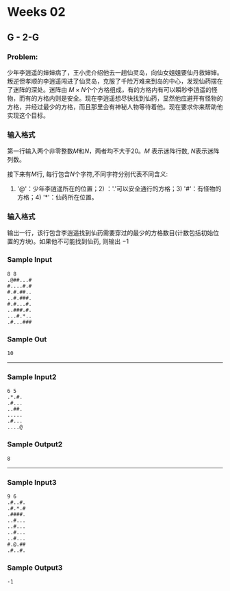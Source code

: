 # Weeks 02

## G - 2-G

### Problem:

少年李逍遥的婶婶病了，王小虎介绍他去一趟仙灵岛，向仙女姐姐要仙丹救婶婶。叛逆但孝顺的李逍遥闯进了仙灵岛，克服了千险万难来到岛的中心，发现仙药摆在了迷阵的深处。迷阵由 ${M×N}$个个方格组成，有的方格内有可以瞬秒李逍遥的怪物，而有的方格内则是安全。现在李逍遥想尽快找到仙药，显然他应避开有怪物的方格，并经过最少的方格，而且那里会有神秘人物等待着他。现在要求你来帮助他实现这个目标。

### 输入格式

第一行输入两个非零整数${M}$和${N}$，两者均不大于${20}$。${M}$ 表示迷阵行数, ${N}$表示迷阵列数。

接下来有${M}$行, 每行包含${N}$个字符,不同字符分别代表不同含义:

1) '@'：少年李逍遥所在的位置；2) ：'.'可以安全通行的方格；3) '#'：有怪物的方格；4) '*'：仙药所在位置。

### 输入格式

输出一行，该行包含李逍遥找到仙药需要穿过的最少的方格数目(计数包括初始位置的方块)。如果他不可能找到仙药, 则输出 ${-1}$

### Sample Input

```
8 8
.@##...#
#....#.#
#.#.##..
..#.###.
#.#...#.
..###.#.
...#.*..
.#...###
```

### Sample Out

```
10
```

-------



### Sample Input2

```
6 5
.*.#.
.#...
..##.
.....
.#...
....@
```

### Sample Output2

```
8
```

--------------------



### Sample Input3

```
9 6
.#..#. 
.#.*.# 
.####. 
..#... 
..#... 
..#... 
..#... 
#.@.## 
.#..#.
```

### Sample Output3

```
-1
```



